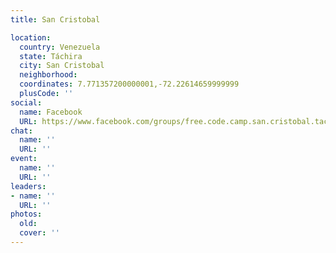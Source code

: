 ```yaml
---
title: San Cristobal

location:
  country: Venezuela
  state: Táchira
  city: San Cristobal
  neighborhood: 
  coordinates: 7.771357200000001,-72.22614659999999
  plusCode: ''
social:
  name: Facebook
  URL: https://www.facebook.com/groups/free.code.camp.san.cristobal.tachira
chat:
  name: ''
  URL: ''
event:
  name: ''
  URL: ''
leaders:
- name: ''
  URL: ''
photos:
  old: 
  cover: ''
---
```

